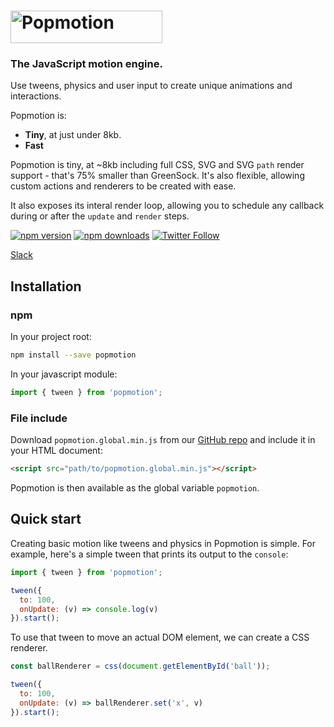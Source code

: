 # <a href="https://popmotion.io"><img src="https://cloud.githubusercontent.com/assets/7850794/21642571/1910a15e-d27b-11e6-84c7-19e88e207c14.png" height="52" width="243" alt="Popmotion" /></a>

### The JavaScript motion engine.

Use tweens, physics and user input to create unique animations and interactions.

Popmotion is:
- **Tiny**, at just under 8kb.
- **Fast**

Popmotion is tiny, at ~8kb including full CSS, SVG and SVG `path` render support - that's 75% smaller than GreenSock. It's also flexible, allowing custom actions and renderers to be created with ease.

It also exposes its interal render loop, allowing you to schedule any callback during or after the `update` and `render` steps.

[![npm version](https://img.shields.io/npm/v/popmotion.svg?style=flat-square)](https://www.npmjs.com/package/popmotion)
[![npm downloads](https://img.shields.io/npm/dm/popmotion.svg?style=flat-square)](https://www.npmjs.com/package/popmotion)
[![Twitter Follow](https://img.shields.io/twitter/follow/espadrine.svg?style=social&label=Follow)](http://twitter.com/popmotionjs)

[Slack](https://popmotion.slack.com)

## Installation

### npm

In your project root:

```bash
npm install --save popmotion
```

In your javascript module:

```javascript
import { tween } from 'popmotion';
```

### File include

Download `popmotion.global.min.js` from our [GitHub repo](https://github.com/Popmotion/popmotion/tree/master/dist) and include it in your HTML document:

```html
<script src="path/to/popmotion.global.min.js"></script>
```

Popmotion is then available as the global variable `popmotion`.

## Quick start

Creating basic motion like tweens and physics in Popmotion is simple. For example, here's a simple tween that prints its output to the `console`:

```javascript
import { tween } from 'popmotion';

tween({
  to: 100,
  onUpdate: (v) => console.log(v)
}).start();
```

To use that tween to move an actual DOM element, we can create a CSS renderer.

```javascript
const ballRenderer = css(document.getElementById('ball'));

tween({
  to: 100,
  onUpdate: (v) => ballRenderer.set('x', v)
}).start();
```
